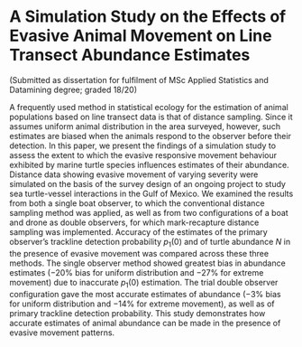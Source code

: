 # A Simulation Study on the Effects of Evasive Animal Movement on Line Transect Abundance Estimates

(Submitted as dissertation for fulfilment of MSc Applied Statistics and Datamining degree; graded 18/20)

A frequently used method in statistical ecology for the estimation of animal populations based
on line transect data is that of distance sampling. Since it assumes uniform
animal distribution in the area surveyed, however, such estimates are biased
when the animals respond to the observer before their detection. In this paper, we present the findings of a simulation study to assess the extent to which
the evasive responsive movement behaviour exhibited by marine turtle species
influences estimates of their abundance. Distance data showing evasive movement of varying severity were simulated on the basis of the survey design of
an ongoing project to study sea turtle-vessel interactions in the Gulf of Mexico. We examined the results from both a single boat observer, to which the
conventional distance sampling method was applied, as well as from two configurations of a boat and drone as double observers, for which mark-recapture
distance sampling was implemented. Accuracy of the estimates of the primary observer’s trackline detection probability $p_1(0)$ and of turtle abundance
$N$ in the presence of evasive movement was compared across these three methods. The single observer method showed greatest bias in abundance estimates
(−20% bias for uniform distribution and −27% for extreme movement) due to
inaccurate $p_1(0)$ estimation. The trial double observer configuration gave the
most accurate estimates of abundance (−3% bias for uniform distribution and
−14% for extreme movement), as well as of primary trackline detection probability. This study demonstrates how accurate estimates of animal abundance
can be made in the presence of evasive movement patterns.
